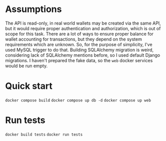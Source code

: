# Assumptions

The API is read-only, in real world wallets may be created via the same API, but it would require proper authentication
and authorization, which is out of scope for this task.
There are a lot of ways to ensure proper balance for wallet accounting for transactions, but they depend on the
system requirements which are unknown. So, for the purpose of simplicity, I've used MySQL trigger to do that.
Building SQLAlchemy migration is weird, considering lack of SQLAlchemy mentions before, so I used default Django
migrations.
I haven't prepared the fake data, so the `web` docker services would be run empty.

# Quick start
`docker compose build`
`docker compose up db -d`
`docker compose up web`

# Run tests
`docker build tests`
`docker run tests`
